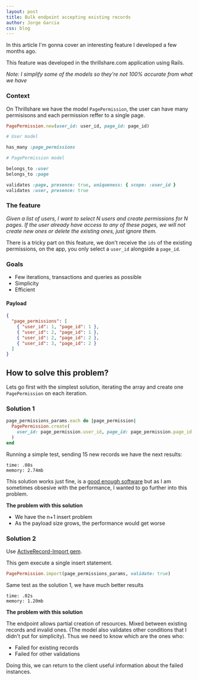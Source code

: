 ```yaml
---
layout: post
title: Bulk endpoint accepting existing records
author: Jorge Garcia
css: blog
---
```


In this article I'm gonna cover an interesting feature I developed a few months ago.

This feature was developed in the thrillshare.com application using Rails.

*Note: I simplify some of the models so they're not 100% accurate from what we have*

### Context

On Thrillshare we have the model `PagePermission`, the user can have many permisisons
and each permission reffer to a single page.


```ruby
PagePermission.new(user_id: user_id, page_id: page_id)

# User model

has_many :page_permissions

# PagePermission model

belongs_to :user
belongs_to :page

validates :page, presence: true, uniqueness: { scope: :user_id }
validates :user, presence: true
```

### The feature

*Given a list of users, I want to select N users and create permissions for N pages. If
the user already have access to any of these pages, we will not create new ones or
delete the existing ones, just ignore them.*

There is a tricky part on this feature, we don't receive the `ids` of the existing
permissions, on the app, you only select a `user_id` alongside a `page_id`.

### Goals

- Few iterations, transactions and queries as possible
- Simplicity
- Efficient


#### Payload

```json
{
  "page_permissions": [
    { "user_id": 1, "page_id": 1 },
    { "user_id": 2, "page_id": 1 },
    { "user_id": 2, "page_id": 2 },
    { "user_id": 3, "page_id": 2 }
  ]
}
```

## How to solve this problem?

Lets go first with the simplest solution, iterating the array and create one `PagePermission`
on each iteration.

### Solution 1

```ruby
page_permissions_params.each do |page_permission|
  PagePermission.create(
    user_id: page_permission.user_id, page_id: page_permission.page_id
  )
end
```

Running a simple test, sending 15 new records we have the next results:

```
time: .08s
memory: 2.74mb
```

This solution works just fine, is a [good enough software](https://en.wikipedia.org/wiki/Principle_of_good_enough)
but as I am sometimes obsesive with the performance, I wanted to go further into this
problem.

**The problem with this solution**
- We have the n+1 insert problem
- As the payload size grows, the performance would get worse

### Solution 2

Use [ActiveRecord-Import gem](https://github.com/zdennis/activerecord-import).

This gem execute a single insert statement.

```ruby
PagePermission.import(page_permissions_params, validate: true)
```

Same test as the solution 1, we have much better results

```
time: .02s
memory: 1.20mb
```

**The problem with this solution**

The endpoint allows partial creation of resources. Mixed between existing records and
invalid ones. (The model also validates other conditions that I didn't put for simplicity).
Thus we need to know which are the ones who:
- Failed for existing records
- Failed for other validations

Doing this, we can return to the client useful information about the failed instances.
